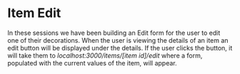 # Item Edit
In these sessions we have been building an Edit form for the user to edit one of their decorations. When the user is viewing the details of an item an edit button will be displayed under the details. If the user clicks the button, it will take them to _localhost:3000/items/[item id]/edit_ where a form, populated with the current values of the item, will appear. 

